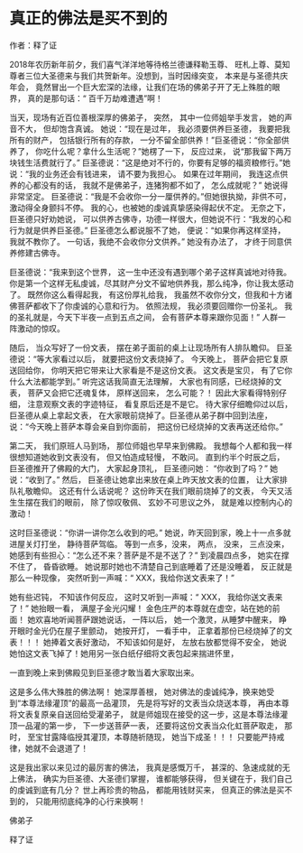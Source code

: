 # 真正的佛法是买不到的

作者：释了证



2018年农历新年前夕，我们喜气洋洋地等待格兰德谦释勒玉尊、 旺札上尊、莫知尊者三位大圣德来与我们共贺新年。没想到，当时因缘突变， 本来是与圣德共庆年会， 竟然冒出一个巨大宏深的法缘，让我们在场的佛弟子开了无上殊胜的眼界， 真的是那句话：“ 百千万劫难遭遇”啊！

当天，现场有近百位善根深厚的佛弟子， 突然， 其中一位师姐举手发言， 她的声音不大， 但却饱含真诚。 她说：“现在是过年， 我必须要供养巨圣德， 我要把我所有的财产， 包括银行所有的存款， 一分不留全部供养！”巨圣德说：“你全部供养了， 你吃什么呢？拿什么生活呢？”她楞了一下， 反应过来， 说“那我留下两万块钱生活费就行了。” 巨圣德说：“这是绝对不行的，你要有足够的福资粮修行。”她说：“我的业务还会有钱进来， 请不要为我担心。 如果在过年期间， 我连这点供养的心都没有的话， 我就不是佛弟子，连猪狗都不如了， 怎么成就呢？” 她说得非常坚定。 巨圣德说：“我是不会收你一分一厘供养的。”但她很执拗，非供不可，激动得全身颤抖不停。 我的心，也被她的虔诚真挚感染得起伏不定。 无奈之下， 巨圣德只好劝她说， 可以供养古佛寺，功德一样很大，但她说不行：“我发的心和行为就是供养巨圣德。” 巨圣德怎么都说服不了她， 便说：“如果你再这样坚持， 我就不教你了。 一句话，我绝不会收你分文供养。” 她没有办法了， 才终于同意供养修建古佛寺。

巨圣德说：“我来到这个世界， 这一生中还没有遇到哪个弟子这样真诚地对待我。你是第一个这样无私虔诚，尽其财产分文不留地供养我，那么纯净，你让我太感动了。 既然你这么看得起我， 有这份厚礼给我， 我虽然不收你分文，但我和十方诸佛菩萨都收下了你虔诚的心意和行为。 依照法规， 我必须要回赠你一份圣礼。 我的圣礼就是，今天下半夜一点到五点之间， 会有菩萨本尊来跟你见面！” 人群一阵激动的惊叹。

随后， 当众写好了一份文表， 摆在弟子面前的桌上让现场所有人排队瞻仰。 巨圣德说：“等大家看过以后， 就要把这份文表烧掉了。 今天晚上， 菩萨会把它复原送回给你， 你明天把它带来让大家看是不是这份文表。 这文表是宝贝， 有了它你什么大法都能学到。” 听完这话我简直无法理解， 大家也有同感，已经烧掉的文表， 菩萨又会把它还魂复体， 原样送回来， 怎么可能？！ 因此大家看得特别仔细， 注意观察文表的字迹特征， 看复原后还是不是它。 待大家仔细瞻仰过以后， 巨圣德从桌上拿起文表， 在大家眼前烧掉了。巨圣德从弟子群中回到法座，说：“今天晚上菩萨本尊会亲自到你面前， 把这份已经烧掉的文表再送还给你。”

第二天， 我们原班人马到场， 那位师姐也早早来到佛殿。 我想每个人都和我一样很想知道她收到文表没有， 但又怕造成轻慢， 不敢问。 直到约半个时辰之后， 巨圣德推开了佛殿的大门， 大家起身顶礼， 巨圣德问她： “你收到了吗？” 她说：“收到了。” 然后， 巨圣德让她拿出来放在桌上昨天放文表的位置， 让大家排队礼敬瞻仰。 这还有什么话说呢？ 这份昨天在我们眼前烧掉了的文表， 今天又活生生摆在我们的眼前， 除了惊叹敬佩、 玄妙不可思议之外， 就是难以控制内心的激动！

这时巨圣德说：“你讲一讲你怎么收到的吧。” 她说，昨天回到家，晚上十一点多就进屋关灯打坐， 静待菩萨驾临。 等到一点多，没来， 两点， 没来， 三点没来， 她感到有些担心：“怎么还不来？菩萨是不是不送了？” 到凌晨四点多， 她实在撑不住了， 昏昏欲睡。 她说那时她也不清楚自己到底睡着了还是没睡着， 反正就是那么一种现像， 突然听到一声喊：“ XXX，我给你送文表来了！”

她有些迟钝， 不知该作何反应， 这时又听到一声喊：“ XXX， 我给你送文表来了！” 她抬眼一看， 满屋子金光闪耀！ 金色庄严的本尊就在虚空，站在她的前面！ 她欢喜地听闻菩萨跟她说话， 一阵以后， 她一个激灵，从睡梦中醒来， 睁开眼时金光仍在屋子里颤动， 她按开灯， 一看手中， 正拿着那份已经烧掉了的文表！！！ 她捧着文表好激动， 不知该如何是好， 左放右放都觉得不安全， 她说她怕这文表飞掉了！她用另一张白纸仔细将文表包起来揣进怀里，

一直到晚上来到佛殿见到巨圣德才敢当着大家取出来。

这是多么伟大殊胜的佛法啊！ 她深厚善根， 她对佛法的虔诚纯净，换来她受到“本尊法缘灌顶”的最高一品灌顶， 先是将写好的文表当众烧送本尊， 再由本尊将文表复原亲自送回给受灌弟子， 就是师姐现在接受的这一步，这是本尊法缘灌顶一品灌的第一步， 下一步送菩萨一表， 还要将这份文表当众化虹菩萨取走， 那时， 至宝甘露降临授其灌顶，本尊随祈随现， 她当下成圣！！！ 只要能严持戒律，她就不会退道了！

这是我出家以来见过的最厉害的佛法， 我真是感慨万千， 甚深的、急速成就的无上佛法， 确实为巨圣德、大圣德们掌握， 谁都能够获得， 但关键在于，我们自己的虔诚到底有几分？ 世上再珍贵的物品， 都能用钱财买来， 但真正的佛法是买不到的， 只能用彻底纯净的心行来换啊！

佛弟子

释了证